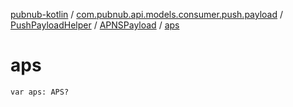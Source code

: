 [pubnub-kotlin](../../../index.md) / [com.pubnub.api.models.consumer.push.payload](../../index.md) / [PushPayloadHelper](../index.md) / [APNSPayload](index.md) / [aps](./aps.md)

# aps

`var aps: APS?`